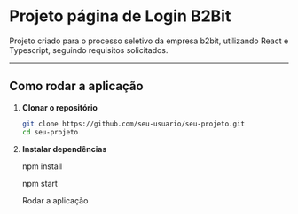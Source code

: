 # Projeto página de Login B2Bit

Projeto criado para o processo seletivo da empresa b2bit, utilizando React e Typescript, seguindo requisitos solicitados.

---

## Como rodar a aplicação

1. **Clonar o repositório**
   ```bash
   git clone https://github.com/seu-usuario/seu-projeto.git
   cd seu-projeto
   ```
2. **Instalar dependências**

    npm install

    npm start

    Rodar a aplicação
